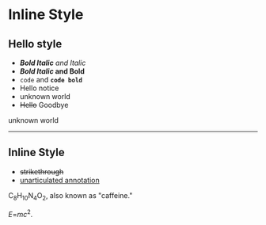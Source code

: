 # Inline Style

## Hello style

- _**Bold Italic** and Italic_
- __*Bold Italic* and Bold__
- `code` and **`code bold`**
- Hello <span class="notice" >notice</span>
- <span  class='unknown'>unknown</span> world
- ~~Hello~~ Goodbye

<span class=" unknown">unknown</span> world

<!-- {"layout":"title-and-body"} -->

---

## Inline Style

- <s>strikethrough</s>
- <u>unarticulated annotation</u>

C<sub>8</sub>H<sub>10</sub>N<sub>4</sub>O<sub>2</sub>, also known as
  "caffeine."

<var>E</var>=<var>m</var><var>c</var><sup>2</sup>.
